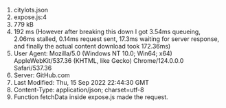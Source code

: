 1. citylots.json
2. expose.js:4
3. 779 kB
4. 192 ms (However after breaking this down I got 3.54ms queueing, 2.06ms stalled, 0.14ms request sent, 17.3ms waiting for server response, and finally the actual content download took 172.36ms)
5. User Agent: Mozilla/5.0 (Windows NT 10.0; Win64; x64) AppleWebKit/537.36 (KHTML, like Gecko) Chrome/124.0.0.0 Safari/537.36
6. Server: GitHub.com
7. Last Modified: Thu, 15 Sep 2022 22:44:30 GMT
8. Content-Type: application/json; charset=utf-8
9. Function fetchData inside expose.js made the request.
